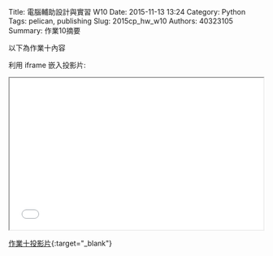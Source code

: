 Title: 電腦輔助設計與實習 W10
Date: 2015-11-13 13:24
Category: Python
Tags: pelican, publishing
Slug: 2015cp_hw_w10
Authors: 40323105
Summary: 作業10摘要

以下為作業十內容

利用 iframe 嵌入投影片:

<iframe src="40323105_cp_w10_p.html" width="500" height="300"></iframe>

[作業十投影片](40323105_cp_w10_p.html){:target="_blank"}




